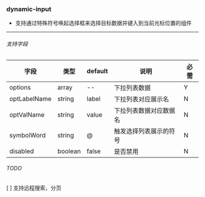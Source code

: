 ### dynamic-input
- 支持通过特殊符号唤起选择框来选择目标数据并键入到当前光标位置的组件
---

###### 支持字段

|  字段   | 类型  |  default | 说明 | 必需 |
|  ----  | ---- | ---- |---- | ---- |
| options  | array | -- | 下拉列表数据 | Y |
| optLabelName  | string | label | 下拉列表对应展示名 | N |
| optValName  | string | value | 下拉列表数据对应数据名 | N |
|  symbolWord  | string | @ | 触发选择列表展示的符号 | N |
|  disabled  | boolean | false | 是否禁用 | N |


###### TODO
[ ] 支持远程搜索，分页